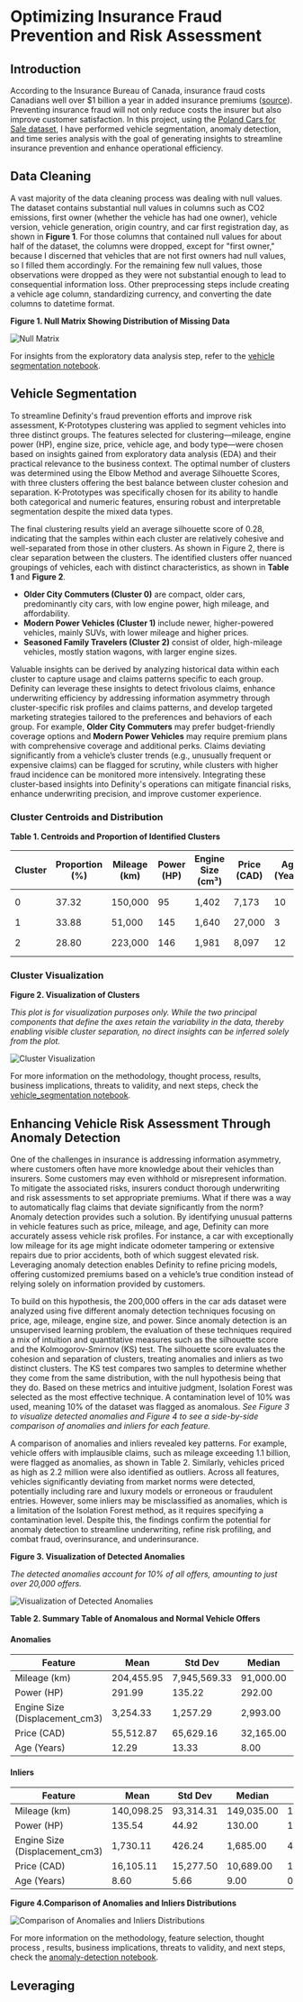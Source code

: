 # Optimizing Insurance Fraud Prevention and Risk Assessment 
## Introduction

According to the Insurance Bureau of Canada, insurance fraud costs Canadians well over $1 billion a year in added insurance premiums ([source](https://www.ibc.ca/news-insights/news/vigilance-is-key-in-fighting-insurance-fraud)). Preventing insurance fraud will not only reduce costs the insurer but also improve customer satisfaction. In this project, using the [Poland Cars for Sale dataset](https://www.kaggle.com/datasets/bartoszpieniak/poland-cars-for-sale-dataset), I have performed vehicle segmentation, anomaly detection, and time series analysis with the goal of generating insights to streamline insurance prevention and enhance operational efficiency.

## Data Cleaning

A vast majority of the data cleaning process was dealing with null values. The dataset contains substantial null values in columns such as CO2 emissions, first owner (whether the vehicle has had one owner), vehicle version, vehicle generation, origin country, and car first registration day, as shown in **Figure 1**. For those columns that contained null values for about half of the dataset, the columns were dropped, except for "first owner," because I discerned that vehicles that are not first owners had null values, so I filled them accordingly. For the remaining few null values, those observations were dropped as they were not substantial enough to lead to consequential information loss. Other preprocessing steps include creating a vehicle age column, standardizing currency, and converting the date columns to datetime format.


**Figure 1. Null Matrix Showing Distribution of Missing Data**

![Null Matrix](Plots/null_matrix.png)


For insights from the exploratory data analysis step, refer to the [vehicle segmentation notebook](1.vehicle-segmentation.ipynb).

## Vehicle Segmentation

To streamline Definity's fraud prevention efforts and improve risk assessment, K-Prototypes clustering was applied to segment vehicles into three distinct groups. The features selected for clustering—mileage, engine power (HP), engine size, price, vehicle age, and body type—were chosen based on insights gained from exploratory data analysis (EDA) and their practical relevance to the business context. The optimal number of clusters was determined using the Elbow Method and average Silhouette Scores, with three clusters offering the best balance between cluster cohesion and separation. K-Prototypes was specifically chosen for its ability to handle both categorical and numeric features, ensuring robust and interpretable segmentation despite the mixed data types. 

The final clustering results yield an average silhouette score of 0.28, indicating that the samples within each cluster are relatively cohesive and well-separated from those in other clusters. As shown in Figure 2, there is clear separation between the clusters.  The identified clusters offer nuanced groupings of vehicles, each with distinct characteristics, as shown in **Table 1** and **Figure 2**. 
- **Older City Commuters (Cluster 0)** are compact, older cars, predominantly city cars, with low engine power, high mileage, and affordability.
- **Modern Power Vehicles (Cluster 1)** include newer, higher-powered vehicles, mainly SUVs, with lower mileage and higher prices. 
- **Seasoned Family Travelers (Cluster 2)** consist of older, high-mileage vehicles, mostly station wagons, with larger engine sizes. 

Valuable insights can be derived by analyzing historical data within each cluster to capture usage and claims patterns specific to each group. Definity can leverage these insights to detect frivolous claims, enhance underwriting efficiency by addressing information asymmetry through cluster-specific risk profiles and claims patterns, and develop targeted marketing strategies tailored to the preferences and behaviors of each group. For example, **Older City Commuters** may prefer budget-friendly coverage options and  **Modern Power Vehicles** may require premium plans with comprehensive coverage and additional perks. Claims deviating significantly from a vehicle’s cluster trends (e.g., unusually frequent or expensive claims) can be flagged for scrutiny, while clusters with higher fraud incidence can be monitored more intensively. Integrating these cluster-based insights into Definity's operations can mitigate financial risks, enhance underwriting precision, and improve customer experience.

### Cluster Centroids and Distribution

**Table 1. Centroids and Proportion of Identified Clusters**

| Cluster | Proportion (%) | Mileage (km) | Power (HP) | Engine Size (cm³) | Price (CAD) | Age (Years) | Type            |
|---------|----------------|--------------|------------|--------------------|-------------|-------------|-----------------|
| 0       | 37.32          | 150,000      | 95         | 1,402              | 7,173       | 10          | City Car        |
| 1       | 33.88          | 51,000       | 145        | 1,640              | 27,000      | 3           | SUV             |
| 2       | 28.80          | 223,000      | 146        | 1,981              | 8,097       | 12          | Station Wagon   |

### Cluster Visualization

**Figure 2. Visualization of Clusters**

*This plot is for visualization purposes only. While the two principal components that define the axes retain the variability in the data, thereby enabling visible cluster separation, no direct insights can be inferred solely from the plot.*

![Cluster Visualization](Plots/cluster_viz.png)

For more information on the methodology, thought process, results, business implications, threats to validity, and next steps, check the [vehicle_segmentation notebook](1.vehicle-segmentation.ipynb).



## Enhancing Vehicle Risk Assessment Through Anomaly Detection

One of the challenges in insurance is addressing information asymmetry, where customers often have more knowledge about their vehicles than insurers. Some customers may even withhold or misrepresent information. To mitigate the associated risks, insurers conduct thorough underwriting and risk assessments to set appropriate premiums. What if there was a way to automatically flag claims that deviate significantly from the norm? Anomaly detection provides such a solution. By identifying unusual patterns in vehicle features such as price, mileage, and age, Definity can more accurately assess vehicle risk profiles. For instance, a car with exceptionally low mileage for its age might indicate odometer tampering or extensive repairs due to prior accidents, both of which suggest elevated risk. Leveraging anomaly detection enables Definity to refine pricing models, offering customized premiums based on a vehicle’s true condition instead of relying solely on information provided by customers.

To build on this hypothesis, the 200,000 offers in the car ads dataset were analyzed using five different anomaly detection techniques focusing on price, age, mileage, engine size, and power. Since anomaly detection is an unsupervised learning problem, the evaluation of these techniques required a mix of intuition and quantitative measures such as the silhouette score and the Kolmogorov-Smirnov (KS) test. The silhouette score evaluates the cohesion and separation of clusters, treating anomalies and inliers as two distinct clusters. The KS test compares two samples to determine whether they come from the same distribution, with the null hypothesis being that they do. Based on these metrics and intuitive judgment, Isolation Forest was selected as the most effective technique. A contamination level of 10% was used, meaning 10% of the dataset was flagged as anomalous. *See Figure 3 to visualize detected anomalies and Figure 4 to see a side-by-side comparison of anomalies and inliers for each feature.*

A comparison of anomalies and inliers revealed key patterns. For example, vehicle offers with implausible claims, such as mileage exceeding 1.1 billion, were flagged as anomalies, as shown in Table 2. Similarly, vehicles priced as high as 2.2 million were also identified as outliers. Across all features, vehicles significantly deviating from market norms were detected, potentially including rare and luxury models or erroneous or fraudulent entries. However, some inliers may be misclassified as anomalies, which is a limitation of the Isolation Forest method, as it requires specifying a contamination level. Despite this, the findings confirm the potential  for anomaly detection to streamline underwriting, refine risk profiling, and combat fraud, overinsurance, and underinsurance. 

**Figure 3. Visualization of Detected Anomalies**

*The detected anomalies account for 10% of all offers, amounting to just over 20,000 offers.*

![Visualization of Detected Anomalies](Plots/anomalies_plot.png)



**Table 2. Summary Table of Anomalous and Normal Vehicle Offers**

#### Anomalies
| Feature                        | Mean      | Std Dev   | Median   | Min   | Max          |
|--------------------------------|-----------|-----------|----------|-------|--------------|
| Mileage (km)                   | 204,455.95 | 7,945,569.33 | 91,000.00 | 1.00  | 1,111,111,111.00 |
| Power (HP)                     | 291.99     | 135.22    | 292.00   | 1.00  | 1,300.00     |
| Engine Size (Displacement_cm3) | 3,254.33   | 1,257.29  | 2,993.00 | 400.00| 8,400.00     |
| Price (CAD)                    | 55,512.87  | 65,629.16 | 32,165.00| 211.00| 2,273,975.00 |
| Age (Years)                    | 12.29      | 13.33     | 8.00     | 0.00  | 106.00       |

#### Inliers
| Feature                        | Mean      | Std Dev   | Median   | Min   | Max         |
|--------------------------------|-----------|-----------|----------|-------|-------------|
| Mileage (km)                   | 140,098.25| 93,314.31 | 149,035.00| 1.00  | 2,930,000.00|
| Power (HP)                     | 135.54    | 44.92     | 130.00   | 1.00  | 340.00      |
| Engine Size (Displacement_cm3) | 1,730.11  | 426.24    | 1,685.00 | 400.00| 4,015.00    |
| Price (CAD)                    | 16,105.11 | 15,277.50 | 10,689.00| 190.00| 100,426.00  |
| Age (Years)                    | 8.60      | 5.66      | 9.00     | 0.00  | 32.00       |


**Figure 4.Comparison of Anomalies and Inliers Distributions**

![Comparison of Anomalies and Inliers Distributions](Plots/violin_plot.png)

For more information on the methodology, feature selection, thought process , results, business implications, threats to validity, and next steps, check the [anomaly-detection notebook](2.anomaly-detection.ipynb).


## Leveraging
